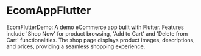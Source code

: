 # EcomAppFlutter
EcomFlutterDemo: A demo eCommerce app built with Flutter. Features include 'Shop Now' for product browsing, 'Add to Cart' and 'Delete from Cart' functionalities. The shop page displays product images, descriptions, and prices, providing a seamless shopping experience.
